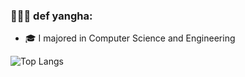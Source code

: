 ### 👩🏻‍💻 def yangha:

<!--
**conversehigh240/conversehigh240** is a ✨ _special_ ✨ repository because its `README.md` (this file) appears on your GitHub profile.

Here are some ideas to get you started:

- 🔭 I’m currently working on ...
- 🌱 I’m currently learning ...
- 👯 I’m looking to collaborate on ...
- 🤔 I’m looking for help with ...
- 💬 Ask me about ...
- 📫 How to reach me: ...
- 😄 Pronouns: ...
- ⚡ Fun fact: ...
-->

- 🎓 I majored in Computer Science and Engineering


![Top Langs](https://github-readme-stats.vercel.app/api/top-langs/?username=anuraghazra&layout=compact)
